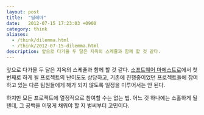 ```yaml
---
layout: post
title:  "딜레마"
date:   2012-07-15 17:23:03 +0900
category: think
aliases:
  - /think/dilemma.html
  - /think/2012-07-15-dilemma.html
description: 앞으로 다가올 두 달은 지옥의 스케쥴과 함께 할 것 같다.
---
```


앞으로 다가올 두 달은 지옥의 스케쥴과 함께 할 것 같다. [소프트웨어 마에스트로](http://swmaestro.kr/)에서 첫 번째로 하게 될 프로젝트의 난이도도 상당하고, 기존에 진행중이었던 프로젝트들에 참여하고 있는 다른 팀원들에게 해가 되지 않도록 일정을 미루어서는 안 된다.

하지만 모든 프로젝트에 열정적으로 참여할 수는 없는 법. 어느 것 하나에는 소홀하게 될 텐데, 그 공백을 어떻게 채워야 할 지 벌써부터 고민이다.
